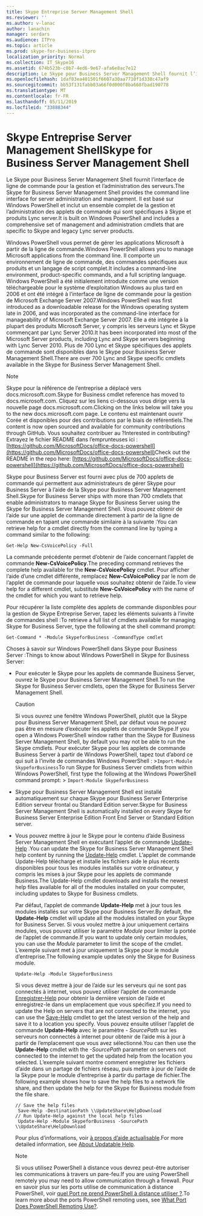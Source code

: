 ```yaml
---
title: Skype Entreprise Server Management Shell
ms.reviewer: ''
ms.author: v-lanac
author: lanachin
manager: serdars
ms.audience: ITPro
ms.topic: article
ms.prod: skype-for-business-itpro
localization_priority: Normal
ms.collection: IT_Skype16
ms.assetid: 674b523b-c0b7-4ed6-9e67-afa6e8ac7e12
description: Le Skype pour Business Server Management Shell fournit l’interface de ligne de commande pour la gestion et l’administration des serveurs. Il est basé sur Windows PowerShell et inclut un ensemble complet de la gestion et l’administration des applets de commande qui sont spécifiques à Skype et produits Lync server.
ms.openlocfilehash: 1daf83ea401501f6607a30aa7710f1d338c47af9
ms.sourcegitcommit: bb53f131fabb03a66f0d000f8ba668fbad190778
ms.translationtype: MT
ms.contentlocale: fr-FR
ms.lasthandoff: 05/11/2019
ms.locfileid: "33888344"
---
```

# <a name="skype-for-business-server-management-shell"></a><span data-ttu-id="173a5-104">Skype Entreprise Server Management Shell</span><span class="sxs-lookup"><span data-stu-id="173a5-104">Skype for Business Server Management Shell</span></span>
 
<span data-ttu-id="173a5-105">Le Skype pour Business Server Management Shell fournit l’interface de ligne de commande pour la gestion et l’administration des serveurs.</span><span class="sxs-lookup"><span data-stu-id="173a5-105">The Skype for Business Server Management Shell provides the command line interface for server administration and management.</span></span> <span data-ttu-id="173a5-106">Il est basé sur Windows PowerShell et inclut un ensemble complet de la gestion et l’administration des applets de commande qui sont spécifiques à Skype et produits Lync server.</span><span class="sxs-lookup"><span data-stu-id="173a5-106">It is built on Windows PowerShell and includes a comprehensive set of management and administration cmdlets that are specific to Skype and legacy Lync server products.</span></span>
  
<span data-ttu-id="173a5-107">Windows PowerShell vous permet de gérer les applications Microsoft à partir de la ligne de commande.</span><span class="sxs-lookup"><span data-stu-id="173a5-107">Windows PowerShell allows you to manage Microsoft applications from the command line.</span></span> <span data-ttu-id="173a5-108">Il comporte un environnement de ligne de commande, des commandes spécifiques aux produits et un langage de script complet.</span><span class="sxs-lookup"><span data-stu-id="173a5-108">It includes a command-line environment, product-specific commands, and a full scripting language.</span></span> <span data-ttu-id="173a5-109">Windows PowerShell a été initialement introduite comme une version téléchargeable pour le système d’exploitation Windows au plus tard en 2006 et ont été intégré à l’interface de ligne de commande pour la gestion de Microsoft Exchange Server 2007.</span><span class="sxs-lookup"><span data-stu-id="173a5-109">Windows PowerShell was first introduced as a downloadable release for the Windows operating system late in 2006, and was incorporated as the command-line interface for manageability of Microsoft Exchange Server 2007.</span></span> <span data-ttu-id="173a5-110">Elle a été intégrée à la plupart des produits Microsoft Server, y compris les serveurs Lync et Skype commençant par Lync Server 2010.</span><span class="sxs-lookup"><span data-stu-id="173a5-110">It has been incorporated into most of the Microsoft Server products, including Lync and Skype servers beginning with Lync Server 2010.</span></span> <span data-ttu-id="173a5-111">Plus de 700 Lync et Skype spécifiques des applets de commande sont disponibles dans le Skype pour Business Server Management Shell.</span><span class="sxs-lookup"><span data-stu-id="173a5-111">There are over 700 Lync and Skype specific cmdlets available in the Skype for Business Server Management Shell.</span></span>
  
> [!NOTE]
> <span data-ttu-id="173a5-112">Skype pour la référence de l’entreprise a déplacé vers docs.microsoft.com.</span><span class="sxs-lookup"><span data-stu-id="173a5-112">Skype for Business cmdlet reference has moved to docs.microsoft.com.</span></span> <span data-ttu-id="173a5-113">Cliquez sur les liens ci-dessous vous dirige vers la nouvelle page docs.microsoft.com.</span><span class="sxs-lookup"><span data-stu-id="173a5-113">Clicking on the links below will take you to the new docs.microsoft.com page.</span></span> <span data-ttu-id="173a5-114">Le contenu est maintenant ouvrir Corée et disponibles pour des contributions par le biais de référentiels.</span><span class="sxs-lookup"><span data-stu-id="173a5-114">The content is now open sourced and available for community contributions through GitHub.</span></span> <span data-ttu-id="173a5-115">Vous souhaitez contribuer au ?</span><span class="sxs-lookup"><span data-stu-id="173a5-115">Interested in contributing?</span></span> <span data-ttu-id="173a5-116">Extrayez le fichier README dans l’emprunteuses ici :[https://github.com/MicrosoftDocs/office-docs-powershell](https://github.com/MicrosoftDocs/office-docs-powershell)</span><span class="sxs-lookup"><span data-stu-id="173a5-116">Check out the README in the repo here: [https://github.com/MicrosoftDocs/office-docs-powershell](https://github.com/MicrosoftDocs/office-docs-powershell)</span></span>
  
<span data-ttu-id="173a5-117">Skype pour Business Server est fourni avec plus de 700 applets de commande qui permettent aux administrateurs de gérer Skype pour Business Server à l’aide de la Skype pour Business Server Management Shell.</span><span class="sxs-lookup"><span data-stu-id="173a5-117">Skype for Business Server ships with more than 700 cmdlets that enable administrators to manage Skype for Business Server using the Skype for Business Server Management Shell.</span></span> <span data-ttu-id="173a5-118">Vous pouvez obtenir de l’aide sur une applet de commande directement à partir de la ligne de commande en tapant une commande similaire à la suivante :</span><span class="sxs-lookup"><span data-stu-id="173a5-118">You can retrieve help for a cmdlet directly from the command line by typing a command similar to the following:</span></span>
  
```
Get-Help New-CsVoicePolicy -Full
```

<span data-ttu-id="173a5-119">La commande précédente permet d’obtenir de l’aide concernant l’applet de commande **New-CsVoicePolicy**.</span><span class="sxs-lookup"><span data-stu-id="173a5-119">The preceding command retrieves the complete help available for the **New-CsVoicePolicy** cmdlet.</span></span> <span data-ttu-id="173a5-120">Pour afficher l’aide d’une cmdlet différente, remplacez **New-CsVoicePolicy** par le nom de l’applet de commande pour laquelle vous souhaitez obtenir de l’aide.</span><span class="sxs-lookup"><span data-stu-id="173a5-120">To view help for a different cmdlet, substitute **New-CsVoicePolicy** with the name of the cmdlet for which you want to retrieve help.</span></span>
  
<span data-ttu-id="173a5-121">Pour récupérer la liste complète des applets de commande disponibles pour la gestion de Skype Entreprise Server, tapez les éléments suivants à l’invite de commandes shell :</span><span class="sxs-lookup"><span data-stu-id="173a5-121">To retrieve a full list of cmdlets available for managing Skype for Business Server, type the following at the shell command prompt:</span></span> 
  
```
Get-Command * -Module SkypeforBusiness -CommandType cmdlet
```



<span data-ttu-id="173a5-122">Choses à savoir sur Windows PowerShell dans Skype pour Business Server :</span><span class="sxs-lookup"><span data-stu-id="173a5-122">Things to know about Windows PowerShell in Skype for Business Server:</span></span>
  
- <span data-ttu-id="173a5-123">Pour exécuter le Skype pour les applets de commande Business Server, ouvrez le Skype pour Business Server Management Shell.</span><span class="sxs-lookup"><span data-stu-id="173a5-123">To run the Skype for Business Server cmdlets, open the Skype for Business Server Management Shell.</span></span>
    
    > [!CAUTION]
    > <span data-ttu-id="173a5-124">Si vous ouvrez une fenêtre Windows PowerShell, plutôt que la Skype pour Business Server Management Shell, par défaut vous ne pouvez pas être en mesure d’exécuter les applets de commande Skype.</span><span class="sxs-lookup"><span data-stu-id="173a5-124">If you open a Windows PowerShell window rather than the Skype for Business Server Management Shell, by default you may not be able to run the Skype cmdlets.</span></span> <span data-ttu-id="173a5-125">Pour exécuter Skype pour les applets de commande Business Server à partir de Windows PowerShell, tapez tout d’abord ce qui suit à l’invite de commandes Windows PowerShell : >`Import-Module SkypeforBusiness`</span><span class="sxs-lookup"><span data-stu-id="173a5-125">To run Skype for Business Server cmdlets from within Windows PowerShell, first type the following at the Windows PowerShell command prompt: >  `Import-Module SkypeforBusiness`</span></span>
  
- <span data-ttu-id="173a5-126">Skype pour Business Server Management Shell est installé automatiquement sur chaque Skype pour Business Server Enterprise Edition serveur frontal ou Standard Edition server.</span><span class="sxs-lookup"><span data-stu-id="173a5-126">Skype for Business Server Management Shell is automatically installed on every Skype for Business Server Enterprise Edition Front End Server or Standard Edition server.</span></span>
    
- <span data-ttu-id="173a5-127">Vous pouvez mettre à jour le Skype pour le contenu d’aide Business Server Management Shell en exécutant l’applet de commande [Update-Help](https://technet.microsoft.com/en-us/library/hh849720.aspx) .</span><span class="sxs-lookup"><span data-stu-id="173a5-127">You can update the Skype for Business Server Management Shell help content by running the [Update-Help](https://technet.microsoft.com/en-us/library/hh849720.aspx) cmdlet.</span></span> <span data-ttu-id="173a5-128">L’applet de commande Update-Help télécharge et installe les fichiers aide le plus récents disponibles pour tous les modules installés sur votre ordinateur, y compris les mises à jour Skype pour les applets de commande Business.</span><span class="sxs-lookup"><span data-stu-id="173a5-128">The Update-Help cmdlet downloads and installs the newest help files available for all of the modules installed on your computer, including updates to Skype for Business cmdlets.</span></span>
    
    <span data-ttu-id="173a5-129">Par défaut, l’applet de commande **Update-Help** met à jour tous les modules installés sur votre Skype pour Business Server.</span><span class="sxs-lookup"><span data-stu-id="173a5-129">By default, the **Update-Help** cmdlet will update all the modules installed on your Skype for Business Server.</span></span> <span data-ttu-id="173a5-130">Si vous voulez mettre à jour uniquement certains modules, vous pouvez utiliser le paramètre _Module_ pour limiter la portée de l’applet de commande.</span><span class="sxs-lookup"><span data-stu-id="173a5-130">If you want to update only certain modules, you can use the _Module_ parameter to limit the scope of the cmdlet.</span></span> <span data-ttu-id="173a5-131">L’exemple suivant met à jour uniquement la Skype pour le module d’entreprise.</span><span class="sxs-lookup"><span data-stu-id="173a5-131">The following example updates only the Skype for Business module.</span></span>
    
  ```
  Update-Help -Module SkypeforBusiness
  ```

    <span data-ttu-id="173a5-132">Si vous devez mettre à jour de l’aide sur les serveurs qui ne sont pas connectés à internet, vous pouvez utiliser l’applet de commande [Enregistrer-Help](https://technet.microsoft.com/en-us/library/hh849724.aspx) pour obtenir la dernière version de l’aide et enregistrez-le dans un emplacement que vous spécifiez.</span><span class="sxs-lookup"><span data-stu-id="173a5-132">If you need to update the Help on servers that are not connected to the internet, you can use the [Save-Help](https://technet.microsoft.com/en-us/library/hh849724.aspx) cmdlet to get the latest version of the help and save it to a location you specify.</span></span> <span data-ttu-id="173a5-133">Vous pouvez ensuite utiliser l’applet de commande **Update-Help** avec le paramètre _- SourcePath_ sur les serveurs non connectés à internet pour obtenir de l’aide mis à jour à partir de l’emplacement que vous avez sélectionné.</span><span class="sxs-lookup"><span data-stu-id="173a5-133">You can then use the **Update-Help** cmdlet with the _-SourcePath_ parameter on servers not connected to the internet to get the updated help from the location you selected.</span></span> <span data-ttu-id="173a5-134">L’exemple suivant montre comment enregistrer les fichiers d’aide dans un partage de fichiers réseau, puis mettre à jour de l’aide de la Skype pour le module d’entreprise à partir du partage de fichier.</span><span class="sxs-lookup"><span data-stu-id="173a5-134">The following example shows how to save the help files to a network file share, and then update the help for the Skype for Business module from the file share.</span></span>
    
  ```
  // Save the help files
   Save-Help -DestinationPath \\UpdateShare\HelpDownload
  // Run Update-Help against the local help files
   Update-Help -Module SkypeforBusiness -SourcePath \\UpdateShare\HelpDownload
  ```

    <span data-ttu-id="173a5-135">Pour plus d’informations, voir [à propos d’aide actualisable](https://technet.microsoft.com/library/hh847735.aspx).</span><span class="sxs-lookup"><span data-stu-id="173a5-135">For more detailed information, see [About Updatable Help](https://technet.microsoft.com/library/hh847735.aspx).</span></span>
    
    > [!NOTE]
    > <span data-ttu-id="173a5-136">Si vous utilisez PowerShell à distance vous devrez peut-être autoriser les communications à travers un pare-feu.</span><span class="sxs-lookup"><span data-stu-id="173a5-136">If you are using PowerShell remotely you may need to allow communication through a firewall.</span></span> <span data-ttu-id="173a5-137">Pour en savoir plus sur les ports utilise de communication à distance PowerShell, voir [quel Port ne prend PowerShell à distance utiliser ?](https://blogs.technet.microsoft.com/christwe/2012/06/20/what-port-does-powershell-remoting-use/).</span><span class="sxs-lookup"><span data-stu-id="173a5-137">To learn more about the ports PowerShell remoting uses, see [What Port Does PowerShell Remoting Use?](https://blogs.technet.microsoft.com/christwe/2012/06/20/what-port-does-powershell-remoting-use/).</span></span>
    

